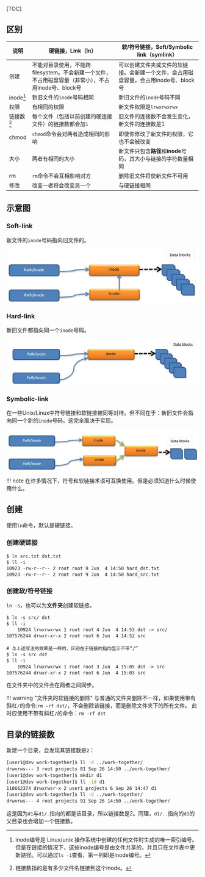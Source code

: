 [TOC]

## 区别

| 说明       | 硬链接，Link（ln）                                           | 软/符号链接，Soft/Symbolic link（symlink）                   |
| ---------- | ------------------------------------------------------------ | ------------------------------------------------------------ |
| 创建       | 不能对目录使用，不能跨filesystem。不会新建一个文件，不占用磁盘容量（非常小），不占用inode号、block号 | 可以创建文件夹或文件的软链接。会新建一个文件，会占用磁盘容量，会占用inode号、block号 |
| inode[^1]  | 新旧文件的`inode`号码相同                                    | 新旧文件的`inode`号码不同                                    |
| 权限       | 有相同的权限                                                 | 新文件权限是`lrwxrwxrwx`                                     |
| 链接数[^2] | 每个文件（包括以前创建的硬连接文件）的链接数都会加`1`        | 旧文件的连接数不会发生变化，新文件的连接数是1                |
| chmod      | `chmod`命令会对两者造成相同的影响                            | 即使你修改了新文件的权限，它也不会被改变                     |
| 大小       | 两者有相同的大小                                             | 新文件只包含**路径**和**inode**号码，其大小与链接的字符数量相同 |
| rm         | `rm`命令不会互相影响对方                                     | 删除旧文件将使新文件不可用                                   |
| 修改       | 改变一者将会改变另一个                                       | 与硬链接相同                                                 |

## 示意图

### Soft-link

新文件的`inode`号码指向旧文件的。

![](img/SoftLink.jpg)

### Hard-link

新旧文件都指向同一个`inode`号码。

![](img/HardLink.jpg)

### Symbolic-link

在一些Unix/Linux中符号链接和软链接被同等对待。但不同在于：新旧文件会指向同一个新的`inode`号码。这完全取决于实现。

![](img/SymbolicLink.jpg)

!!! note
	在许多情况下，符号和软链接术语可互换使用。但是必须知道什么时候使用什么。

[^1]: inode编号是 Linux/unix 操作系统中创建的任何文件时生成的唯一索引编号。但是在链接的情况下，这些inode编号是由文件共享的，并且只在文件表中更新路径。可以通过`ls -i`查看，第一列即是inode编号。
[^2]:链接数指的是有多少文件名链接到这个inode。

## 创建

使用`ln`命令，默认是硬链接。

### 创建硬链接

```shell
$ ln src.txt dst.txt
$ ll -i
10923 -rw-r--r-- 2 root root 9 Jun  4 14:50 hard_dst.txt
10923 -rw-r--r-- 2 root root 9 Jun  4 14:50 hard_src.txt
```

### 创建软/符号链接

`ln -s`，也可以为**文件夹**创建软链接。

```shell
$ ln -s src/ dst
$ ll -i
    10924 lrwxrwxrwx 1 root root 4 Jun  4 14:53 dst -> src/
107576244 drwxr-xr-x 2 root root 6 Jun  4 14:52 src

# 与上述写法的效果是一样的，区别在于链接的指向显示不带“/”
$ ln -s src dst
$ ll -i
    10924 lrwxrwxrwx 1 root root 3 Jun  4 15:05 dst -> src
107576244 drwxr-xr-x 2 root root 6 Jun  4 15:03 src
```

在文件夹中的文件会在两者之间同步。



!!! warning  "文件夹的软链接的删除"
	与普通的文件夹删除不一样，如果使用带有斜杠`/`的命令:`rm -rf dst/`，不会删除该链接，而是删除文件夹下的所有文件。
	此时应使用不带有斜杠`/`的命令：`rm -rf dst`

## 目录的链接数

新建一个目录，会发现其链接数是`2`：

```bash
[user1@dev work-together]$ ll -d ../work-together/
drwxrws--- 3 root projects 81 Sep 26 14:50 ../work-together/
[user1@dev work-together]$ mkdir d1
[user1@dev work-together]$ ll -id d1
110662374 drwxrwsr-x 2 user1 projects 6 Sep 26 14:47 d1
[user1@dev work-together]$ ll -d ../work-together/
drwxrws--- 4 root projects 91 Sep 26 14:50 ../work-together/
```

这是因为`d1`与`d1/.`指向的都是该目录，所以链接数是2。同理，`d1/..`指向的`d1`的父目录也会增加一个链接数。
